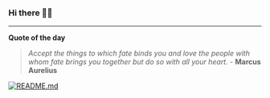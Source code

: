 ### Hi there 👋🏻


---

**Quote of the day**

> *Accept the things to which fate binds you and love the people with whom fate brings you together but do so with all your heart.* - **Marcus Aurelius** 

[![README.md](https://github.com/marcolovazzano/marcolovazzano/actions/workflows/readme.yml/badge.svg?branch=main)](https://github.com/marcolovazzano/marcolovazzano/actions/workflows/readme.yml)
